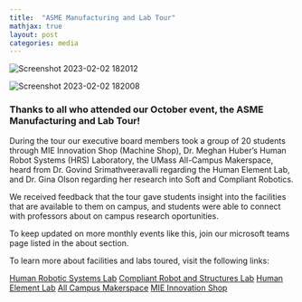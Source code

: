 ```yaml
---
title:  "ASME Manufacturing and Lab Tour"
mathjax: true
layout: post
categories: media
---
```


![Screenshot 2023-02-02 182012](https://user-images.githubusercontent.com/123122159/216473165-5d8129da-9a17-4545-a4b5-f9f808b951e3.png)

![Screenshot 2023-02-02 182008](https://user-images.githubusercontent.com/123122159/216473227-c39ca550-ff7c-462f-8b71-9fba53d1f1d9.png)

### Thanks to all who attended our October event, the ASME Manufacturing and Lab Tour!

During the tour our executive board members took a group of 20 students through MIE Innovation Shop (Machine Shop), Dr. Meghan Huber’s Human Robot Systems (HRS) Laboratory, the UMass All-Campus Makerspace, heard from Dr. Govind Srimathveeravalli regarding the Human Element Lab, and Dr. Gina Olson regarding her research into Soft and Compliant Robotics.  

We received feedback that the tour gave students insight into the facilities that are available to them on campus, and students were able to connect with professors about on campus research oportunities. 

To keep updated on more monthly events like this, join our microsoft teams page listed in the about section.

To learn more about facilities and labs toured, visit the following links:

[Human Robotic Systems Lab]([url](https://www.umass.edu/robotics/hrsl))
[Compliant Robot and Structures Lab]([url](https://www.umass.edu/robotics/crsl-main-landing-page))
[Human Element Lab]([url](https://www.govindslab.com/home/us))
[All Campus Makerspace]([url](https://www.umass.edu/ials/umass-amherst-all-campus-makerspace))
[MIE Innovation Shop ]([url](https://www.umass.edu/engineering/community/student-organizations/makerspaces/mie-innovation-shop))
